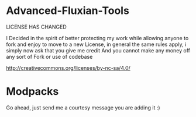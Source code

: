 Advanced-Fluxian-Tools
======================
LICENSE HAS CHANGED

I Decided in the spirit of better protecting my work while allowing anyone to fork and enjoy
to move to a new License, in general the same rules apply, i simply now ask that you give me credit
And you cannot make any money off any sort of Fork or use of codebase

http://creativecommons.org/licenses/by-nc-sa/4.0/

Modpacks
========

Go ahead, just send me a courtesy message you are adding it :)
